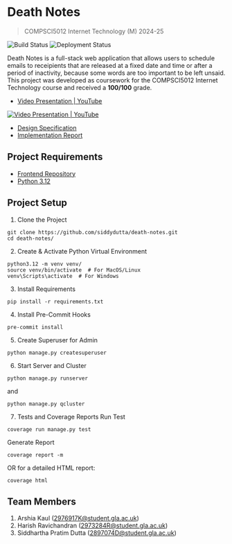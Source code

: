 # Death Notes

> COMPSCI5012 Internet Technology (M) 2024-25

![Build Status](https://github.com/siddydutta/death-notes/actions/workflows/tests.yml/badge.svg)
![Deployment Status](https://github.com/siddydutta/death-notes/actions/workflows/deploy.yml/badge.svg)

Death Notes is a full-stack web application that allows users to schedule emails to receipients that are released at a fixed date and time or after a period of inactivity, because some words are too important to be left unsaid. This project was developed as coursework for the COMPSCI5012 Internet Technology course and received a **100/100** grade.

- [Video Presentation | YouTube](https://www.youtube.com/watch?v=XeNMqyVeO-Q)

[![Video Presentation | YouTube](https://img.youtube.com/vi/XeNMqyVeO-Q/0.jpg)](https://www.youtube.com/watch?v=XeNMqyVeO-Q)
- [Design Specification](/artefacts/Design-Specification.pdf)
- [Implementation Report](/artefacts/Implementation-Report.pdf)

## Project Requirements

- [Frontend Repository](https://github.com/siddydutta/death-notes-app)
- [Python 3.12](https://www.python.org/downloads/release/python-3120/)

## Project Setup

1. Clone the Project

```
git clone https://github.com/siddydutta/death-notes.git
cd death-notes/
```

2. Create & Activate Python Virtual Environment

```
python3.12 -m venv venv/
source venv/bin/activate  # For MacOS/Linux
venv\Scripts\activate  # For Windows
```

3. Install Requirements

```
pip install -r requirements.txt
```

4. Install Pre-Commit Hooks

```
pre-commit install
```

5. Create Superuser for Admin

```
python manage.py createsuperuser
```

6. Start Server and Cluster

```
python manage.py runserver
```

and

```
python manage.py qcluster
```

7. Tests and Coverage Reports
   Run Test

```
coverage run manage.py test
```

Generate Report

```
coverage report -m
```

OR for a detailed HTML report:

```
coverage html
```

## Team Members

1. Arshia Kaul (2976917K@student.gla.ac.uk)
2. Harish Ravichandran (2973284R@student.gla.ac.uk)
3. Siddhartha Pratim Dutta (2897074D@student.gla.ac.uk)
